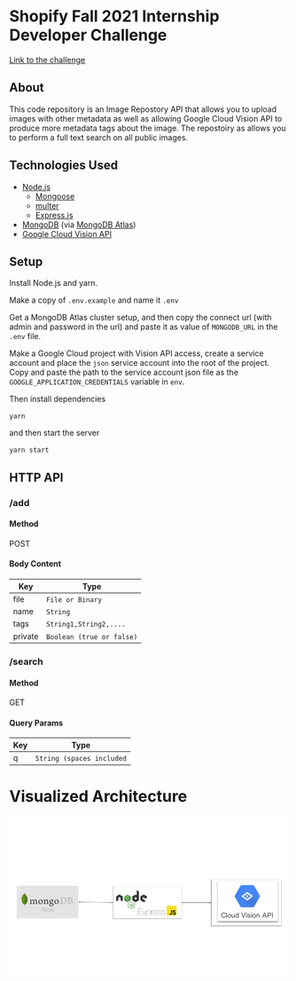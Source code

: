 # Shopify Fall 2021 Internship Developer Challenge

[Link to the challenge](https://docs.google.com/document/d/1ZKRywXQLZWOqVOHC4JkF3LqdpO3Llpfk_CkZPR8bjak/edit#)

## About

This code repository is an Image Repostory API that allows you to upload images with other metadata as well as allowing Google Cloud Vision API to produce more metadata tags about the image. The repostoiry as allows you to perform a full text search on all public images.

## Technologies Used

- [Node.js](https://nodejs.org/en/)
  - [Mongoose](https://mongoosejs.com/docs/)
  - [multer](https://github.com/expressjs/multer)
  - [Express.js](https://expressjs.com/)
- [MongoDB](https://www.mongodb.com/) (via [MongoDB Atlas](https://www.mongodb.com/cloud/atlas))
- [Google Cloud Vision API](https://cloud.google.com/vision)

## Setup

Install Node.js and yarn.

Make a copy of `.env.example` and name it `.env`

Get a MongoDB Atlas cluster setup, and then copy the connect url (with admin and password in the url) and paste it as value of `MONGODB_URL` in the `.env` file.

Make a Google Cloud project with Vision API access, create a service account and place the `json` service account into the root of the project. Copy and paste the path to the service account json file as the `GOOGLE_APPLICATION_CREDENTIALS` variable in `env`.

Then install dependencies

```
yarn
```

and then start the server

```
yarn start
```

## HTTP API

### /add

#### Method

POST

#### Body Content

| Key     | Type                      |
| ------- | ------------------------- |
| file    | `File or Binary`          |
| name    | `String`                  |
| tags    | `String1,String2,....`    |
| private | `Boolean (true or false)` |

### /search

#### Method

GET

#### Query Params

| Key | Type                      |
| --- | ------------------------- |
| q   | `String (spaces included` |

# Visualized Architecture

![](./pics/visual-architecture.png)
